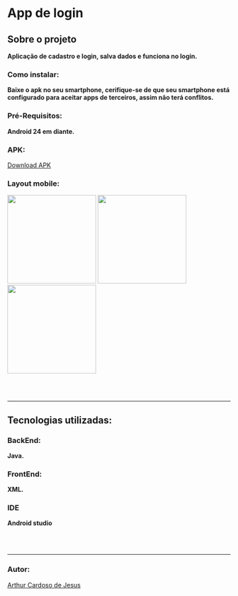# App de login

## Sobre o projeto

**Aplicação de cadastro e login, salva dados e funciona no login.**

### Como instalar:
**Baixe o apk no seu smartphone, cerifique-se de que seu smartphone está configurado para aceitar apps de terceiros, assim não terá conflitos.**

### Pré-Requisitos:
**Android 24 em diante.**
<br>

### APK:
<a href=./appLogin.apk>Download APK </a>

### Layout mobile:
<div>
<img width=200px src="https://github.com/Arthur-Cardoso-de-Jesus/AppLogin/assets/83030989/673a1055-494d-4e00-b4f4-9efcbffb823e">
  <img width=200px src="https://github.com/Arthur-Cardoso-de-Jesus/AppLogin/assets/83030989/fbef15e0-b986-48a6-9ec0-5efe8bef433c">
  <img width=200px src="https://github.com/Arthur-Cardoso-de-Jesus/AppLogin/assets/83030989/47b0f5e0-1de4-4190-8172-419c4a2231de">
</div>


<br><br>
<hr>


## Tecnologias utilizadas:

### BackEnd:
**Java.**

### FrontEnd:
**XML.**

### IDE
**Android studio**

<br></br>
<hr>

### Autor:
<a href="https://github.com/Arthur-Cardoso-de-Jesus">  Arthur Cardoso de Jesus  </a>
